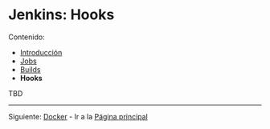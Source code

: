 # Jenkins: Hooks

Contenido:

- [Introducción](../jenkins.md)
- [Jobs](jenkins-jobs.md)
- [Builds](jenkins-builds.md)
- **Hooks**

TBD

---

Siguiente: [Docker](../docker.md) - Ir a la [Página principal](toc.md)
